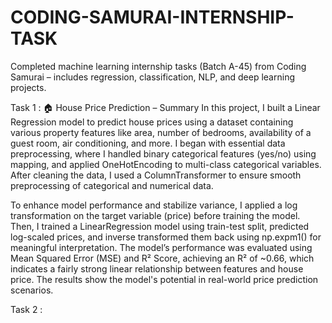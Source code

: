 # CODING-SAMURAI-INTERNSHIP-TASK
Completed machine learning internship tasks (Batch A-45) from Coding Samurai – includes regression, classification, NLP, and deep learning projects.

Task 1 : 🏠 House Price Prediction – Summary
In this project, I built a Linear Regression model to predict house prices using a dataset containing various property features like area, number of bedrooms, availability of a guest room, air conditioning, and more. I began with essential data preprocessing, where I handled binary categorical features (yes/no) using mapping, and applied OneHotEncoding to multi-class categorical variables. After cleaning the data, I used a ColumnTransformer to ensure smooth preprocessing of categorical and numerical data.

To enhance model performance and stabilize variance, I applied a log transformation on the target variable (price) before training the model. Then, I trained a LinearRegression model using train-test split, predicted log-scaled prices, and inverse transformed them back using np.expm1() for meaningful interpretation. The model’s performance was evaluated using Mean Squared Error (MSE) and R² Score, achieving an R² of ~0.66, which indicates a fairly strong linear relationship between features and house price. The results show the model's potential in real-world price prediction scenarios.

Task 2 :
